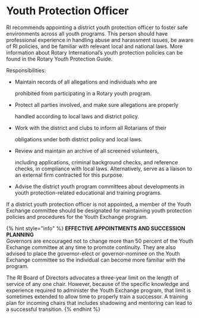 # Youth Protection Officer



RI recommends appointing a district youth protection officer to foster safe environments across all youth programs. This person should have professional experience in handling abuse and harassment issues, be aware of RI policies, and be familiar with relevant local and national laws. More information about Rotary International’s youth protection policies can be found in the Rotary Youth Protection Guide.

Responsibilities:

* Maintain records of all allegations and individuals who are

  prohibited from participating in a Rotary youth program.

* Protect all parties involved, and make sure allegations are properly

  handled according to local laws and district policy.

* Work with the district and clubs to inform all Rotarians of their

  obligations under both district policy and local laws.

* Review and maintain an archive of all screened volunteers,

  including applications, criminal background checks, and reference checks, in compliance with local laws. Alternatively, serve as a liaison to an external firm contracted for this purpose.

* Advise the district youth program committees about developments in youth protection-related educational and training programs.

If a district youth protection officer is not appointed, a member of the Youth Exchange committee should be designated for maintaining youth protection policies and procedures for the Youth Exchange program.

{% hint style="info" %}
**EFFECTIVE APPOINTMENTS AND SUCCESSION PLANNING**  
Governors are encouraged not to change more than 50 percent of the Youth Exchange committee at any time to promote continuity. They are also advised to place the governor-elect or governor-nominee on the Youth Exchange committee so the individual can become more familiar with the program.

The RI Board of Directors advocates a three-year limit on the length of service of any one chair. However, because of the specific knowledge and experience required to administer the Youth Exchange program, that limit is sometimes extended to allow time to properly train a successor. A training plan for incoming chairs that includes shadowing and mentoring can lead to a successful transition.
{% endhint %}

